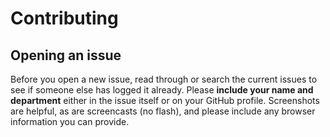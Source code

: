 # Contributing

## Opening an issue

Before you open a new issue, read through or search the current issues to see if someone else has logged it already. Please **include your name and department** either in the issue itself or on your GitHub profile. Screenshots are helpful, as are screencasts (no flash), and please include any browser information you can provide.
